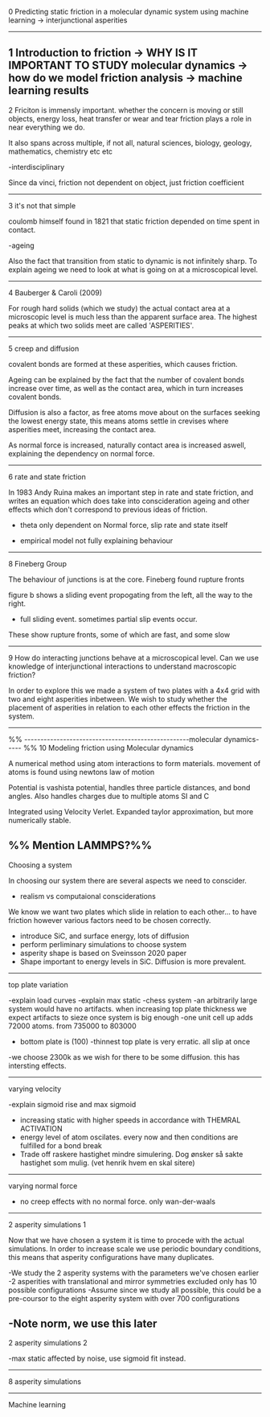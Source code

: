 0
Predicting static friction in a molecular dynamic system using machine learning
-> interjunctional asperities

---
1
Introduction to friction -> WHY IS IT IMPORTANT TO STUDY
molecular dynamics -> how do we model friction
analysis -> machine learning
results 
---
2
Friciton is immensly important. 
whether the concern is moving or still objects, energy loss, heat transfer or wear and tear
friction plays a role in near everything we do.

It also spans across multiple, if not all, natural sciences, 
biology, geology, mathematics, chemistry etc etc

-interdisciplinary

Since da vinci, friction not dependent on object, just friction coefficient

---
3
it's not that simple

coulomb himself found in 1821 that static friction depended on time spent in contact.

-ageing

Also the fact that transition from static to dynamic is not infinitely sharp.
To explain ageing we need to look at what is going on at a microscopical level.

---
4
Bauberger & Caroli (2009) 

For rough hard solids (which we study) the actual contact area at a microscopic level is much less than
the apparent surface area. The highest peaks at which two solids meet are called 'ASPERITIES'. 

---
5
creep and diffusion

covalent bonds are formed at these asperities, which causes friction.

Ageing can be explained by the fact that the number of covalent bonds increase over time,
as well as the contact area, which in turn increases covalent bonds.

Diffusion is also a factor, as free atoms move about on the surfaces seeking the lowest energy state,
this means atoms settle in crevises where asperities meet, increasing the contact area.

As normal force is increased, naturally contact area is increased aswell, explaining the dependency on 
normal force. 


---
6
rate and state friction

In 1983 Andy Ruina makes an important step in rate and state friction, and writes an equation which does
take into conscideration ageing and other effects which don't correspond to previous ideas of friction.

- theta only dependent on Normal force, slip rate and state itself

- empirical model not fully explaining behaviour

---
8
Fineberg Group

The behaviour of junctions is at the core. Fineberg found rupture fronts

figure b shows a sliding event propogating from the left, all the way to the right.
- full sliding event.
sometimes partial slip events occur.

These show rupture fronts, some of which are fast, and some slow

---
9
How do interacting junctions behave at a microscopical level. Can we use knowledge of interjunctional interactions to understand macroscopic friction?

In order to explore this we made a system of two plates with a 4x4 grid with two and eight asperities inbetween. We wish to study whether the placement of asperities in relation to each other effects the friction in the system.

---
%% ---------------------------------------------------molecular dynamics----- %%
10
Modeling friction using Molecular dynamics

A numerical method using atom interactions to form materials.
movement of atoms is found using newtons law of motion

Potential is vashista potential, handles three particle distances, and bond angles.
Also handles charges due to multiple atoms SI and C

Integrated using Velocity Verlet. Expanded taylor approximation, but more numerically stable.

%% Mention LAMMPS?%%
---
Choosing a system

In choosing our system there are several aspects we need to conscider.
- realism vs computaional consciderations

We know we want two plates which slide in relation to each other... to have friction
however various factors need to be chosen correctly.

- introduce SiC, and surface energy, lots of diffusion
- perform perliminary simulations to choose system
- asperity shape is based on Sveinsson 2020 paper
- Shape important to energy levels in SiC. Diffusion is more prevalent.

---
top plate variation

-explain load curves
-explain max static
-chess system
-an arbitrarily large system would have no artifacts. when increasing top
plate thickness we expect artifacts to sieze once system is big enough
-one unit cell up adds 72000 atoms. from 735000 to 803000
- bottom plate is (100)
-thinnest top plate is very erratic. all slip at once

-we choose 2300k as we wish for there to be some diffusion. this has intersting effects.

---
varying velocity 

-explain sigmoid rise and max sigmoid
- increasing static with higher speeds in accordance with THEMRAL ACTIVATION
- energy level of atom oscilates. every now and then conditions are fulfilled for a bond break
- Trade off raskere hastighet mindre simulering. Dog ønsker så sakte hastighet som mulig. (vet henrik hvem en skal sitere)
---

varying normal force

- no creep effects with no normal force. only wan-der-waals
---
2 asperity simulations 1

Now that we have chosen a system it is time to procede with the actual simulations.
In order to increase scale we use periodic boundary conditions, this means that asperity configurations have many duplicates.

-We study the 2 asperity systems with the parameters we've chosen earlier
-2 asperities with translational and mirror symmetries excluded only has 10 possible configurations
-Assume since we study all possible, this could be a pre-coursor to the eight asperity system with over 700 configurations

-Note norm, we use this later
---
2 asperity simulations 2

-max static affected by noise, use sigmoid fit instead.


---
8 asperity simulations

---
Machine learning 










